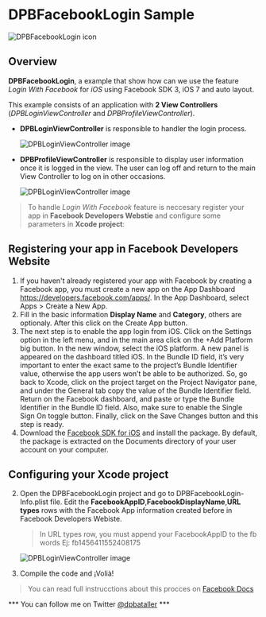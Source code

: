 # DPBFacebookLogin Sample

![DPBFacebookLogin icon](http://imageshack.com/a/img843/1882/c7jl.png)

## Overview

**DPBFacebookLogin**, a example that show how can we use the feature *Login With Facebook* for *iOS* using Facebook SDK 3, iOS 7 and auto layout.

This example consists of an application with **2 View Controllers** (*DPBLoginViewController* and *DPBProfileViewController*). 

- **DPBLoginViewController** is responsible to handler the login process.
	
	![DPBLoginViewController image](http://imageshack.com/a/img844/9576/of0b.png)

- **DPBProfileViewController** is responsible to display user information once it is logged in the view. The user can log off and return to the main View Controller to log on in other occasions.

	![DPBLoginViewController image](http://imageshack.com/a/img836/5884/2he1.png)



> To handle *Login With Facebook* feature is neccesary register your app in  **Facebook Developers Webstie** and configure some parameters in **Xcode project**:


## Registering your app in Facebook Developers Website

1. If you haven't already registered your app with Facebook by creating a Facebook app, you must create a new app on the App Dashboard <https://developers.facebook.com/apps/>. In the App Dashboard, select Apps > Create a New App. 
2. Fill in the basic information  **Display Name** and **Category**, others are optionaly. After this click on the Create App button.
3. The next step is to enable the app login from iOS. Click on the Settings option in the left menu, and in the main area click on the +Add Platform big button. In the new window, select the iOS platform. A new panel is appeared on the dashboard titled iOS. In the Bundle ID field, it’s very important to enter the exact same to the project’s Bundle Identifier value, otherwise the app users won’t be able to be authorized. So, go back to Xcode, click on the project target on the Project Navigator pane, and under the General tab copy the value of the Bundle Identifier field.
Return on the Facebook dashboard, and paste or type the Bundle Identifier in the Bundle ID field. Also, make sure to enable the Single Sign On toggle button. Finally, click on the Save Changes button and this step is ready.
4. Download the [Facebook SDK for iOS](https://developers.facebook.com/docs/ios/) and install the package. By default, the package is extracted on the Documents directory of your user account on your computer.

## Configuring your Xcode project

2. Open the DPBFacebookLogin project and go to DPBFacebookLogin-Info.plist file. Edit the **FacebookAppID**,**FacebookDisplayName**,**URL types** rows with the Facebook App information created before in Facebook Developers Webiste. 

	>In URL types row, you must append your FacebookAppID to the fb words Ej: fb1456411552408175
	
 	![DPBLoginViewController image](http://imageshack.com/a/img835/3121/lrzn.png)
 	
3. Compile the code and ¡Volià!

> You can read full instrucctions about this procces on [Facebook Docs](https://developers.facebook.com/docs/ios/getting-started)

 *** You can follow me on Twitter [@dpbataller](http://twitter.com/dpbataller) ***
 
